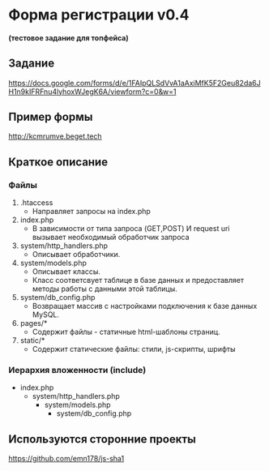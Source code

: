 # Форма регистрации v0.4

#### (тестовое задание для топфейса) 

## Задание
https://docs.google.com/forms/d/e/1FAIpQLSdVvA1aAxiMfK5F2Geu82da6JH1n9kIFRFnu4lyhoxWJegK6A/viewform?c=0&w=1

## Пример формы
http://kcmrumve.beget.tech

## Краткое описание

### Файлы

1. .htaccess
	* Направляет запросы на index.php
2. index.php 
	* В зависимости от типа запроса (GET,POST) И request uri вызывает необходимый обработчик запроса
3. system/http_handlers.php
	* Описывает обработчики.
4. system/models.php
	* Описывает классы.
	* Класс соответсвует таблице в базе данных и предоставляет методы работы с данными этой таблицы.
5. system/db_config.php
	* Возвращает массив с настройками подключения к базе данных MySQL.
6. pages/*
	* Содержит файлы - статичные html-шаблоны страниц.
7. static/*
	* Содержит статические файлы: стили, js-скрипты, шрифты

### Иерархия вложенности (include)

* index.php
	* system/http_handlers.php
		* system/models.php
			* system/db_config.php

## Используются сторонние проекты
https://github.com/emn178/js-sha1 

